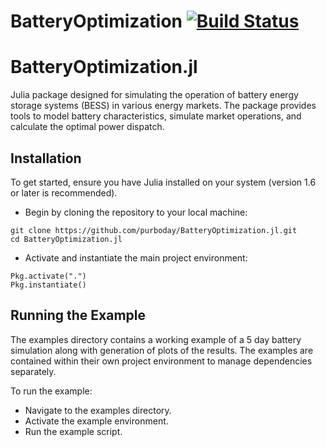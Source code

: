 # BatteryOptimization [![Build Status](https://github.com/purboday/BatteryOptimization.jl/actions/workflows/CI.yml/badge.svg?branch=master)](https://github.com/purboday/BatteryOptimization.jl/actions/workflows/CI.yml?query=branch%3Amaster)

# BatteryOptimization.jl

Julia package designed for simulating the operation of battery energy storage systems (BESS) in various energy markets. The package provides tools to model battery characteristics, simulate market operations, and calculate the optimal power dispatch.

## Installation
To get started, ensure you have Julia installed on your system (version 1.6 or later is recommended).

- Begin by cloning the repository to your local machine:
```
git clone https://github.com/purboday/BatteryOptimization.jl.git
cd BatteryOptimization.jl
```

- Activate and instantiate the main project environment:
```
Pkg.activate(".")
Pkg.instantiate()
```

## Running the Example
The examples directory contains a working example of a 5 day battery simulation along with generation of plots of the results. The examples are contained within their own project environment to manage dependencies separately.

To run the example:
- Navigate to the examples directory.
- Activate the example environment.
- Run the example script.

